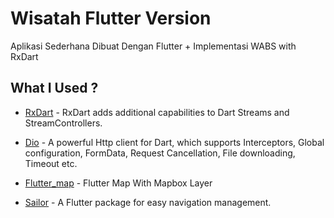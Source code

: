 # Wisatah Flutter Version

Aplikasi Sederhana Dibuat Dengan Flutter + Implementasi WABS with RxDart

## What I Used ? 

* [RxDart](https://pub.dev/packages/rxdart) - RxDart adds additional capabilities to Dart Streams and StreamControllers.

* [Dio](https://pub.dev/packages/dio) - A powerful Http client for Dart, which supports Interceptors, Global configuration, FormData, Request Cancellation, File downloading, Timeout etc.

* [Flutter_map](https://pub.dev/packages/flutter_map) - Flutter Map With Mapbox Layer

* [Sailor](https://pub.dev/packages/sailor) - A Flutter package for easy navigation management.
